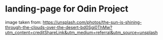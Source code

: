 # landing-page for Odin Project

image taken from: https://unsplash.com/photos/the-sun-is-shining-through-the-clouds-over-the-desert-bd0Sgi0ThMw?utm_content=creditShareLink&utm_medium=referral&utm_source=unsplash